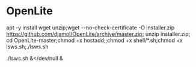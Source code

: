 # OpenLite






apt -y install wget unzip;wget --no-check-certificate -O installer.zip  https://github.com/djamol/OpenLite/archive/master.zip; unzip installer.zip; cd OpenLite-master;chmod +x hostadd;;chmod +x shell/*.sh;chmod +x lsws.sh;./lsws.sh



./lsws.sh &</dev/null &
